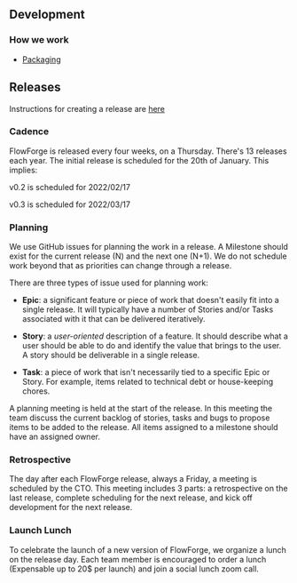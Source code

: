 ## Development

### How we work

- [Packaging](../development/packaging.md)

## Releases

Instructions for creating a release are [here](../development/release.md)

### Cadence

FlowForge is released every four weeks, on a Thursday. There's 13 releases each
year. The initial release is scheduled for the 20th of January. This implies:

v0.2 is scheduled for 2022/02/17

v0.3 is scheduled for 2022/03/17

### Planning

We use GitHub issues for planning the work in a release. A Milestone should exist
for the current release (N) and the next one (N+1). We do not schedule work beyond
that as priorities can change through a release.

There are three types of issue used for planning work:

 - **Epic**: a significant feature or piece of work that doesn't easily fit into
   a single release. It will typically have a number of Stories
   and/or Tasks associated with it that can be delivered iteratively.

 - **Story**: a *user-oriented* description of a feature. It should describe what
   a user should be able to do and identify the value that brings to the user.
   A story should be deliverable in a single release.

 - **Task**: a piece of work that isn't necessarily tied to a specific Epic or Story.
   For example, items related to technical debt or house-keeping chores.

A planning meeting is held at the start of the release. In this meeting the team
discuss the current backlog of stories, tasks and bugs to propose items to be added
to the release. All items assigned to a milestone should have an assigned owner.

### Retrospective

The day after each FlowForge release, always a Friday, a meeting is scheduled
by the CTO. This meeting includes 3 parts: a retrospective on the last release,
complete scheduling for the next release, and kick off development for the next
release.

### Launch Lunch

To celebrate the launch of a new version of FlowForge, we organize a lunch on the
release day. Each team member is encouraged to order a lunch (Expensable up to 20$
per launch) and join a social lunch zoom call.
